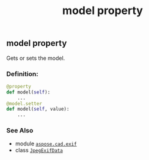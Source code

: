 ﻿---
title: model property
second_title: Aspose.CAD for Python via .NET API References
description: 
type: docs
weight: 960
url: /python-net/aspose.cad.exif/jpegexifdata/model/
is_root: false
---

## model property


Gets or sets the model.
### Definition:
```python
@property
def model(self):
    ...
@model.setter
def model(self, value):
    ...
```

### See Also
* module [`aspose.cad.exif`](../../)
* class [`JpegExifData`](/cad/python-net/aspose.cad.exif/jpegexifdata)
